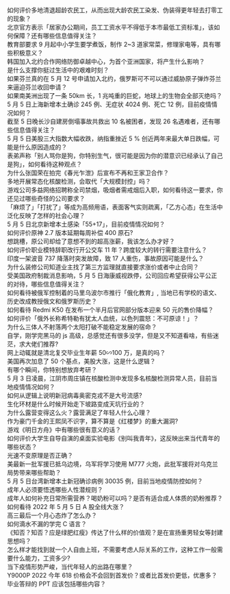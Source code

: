 如何评价多地清退超龄农民工，从而出现大龄农民工染发、伪装得更年轻去打零工的现象？  
北京官方表示「居家办公期间，员工工资水平不得低于本市最低工资标准」，该如何保障？还有哪些信息值得关注？  
教育部要求 9 月起中小学生要学煮饭，制作 2~3 道家常菜，修理家电等，具有哪些积极意义？  
韩国加入北约合作网络防御卓越中心，为首个亚洲国家，将产生什么影响？  
是什么支撑你挺过生活中的艰难时刻？  
如果芬兰真的在 5 月 12 号申请加入北约，俄罗斯可不可以通过威胁原子弹炸芬兰来逼迫芬兰收回申请？  
如果南美洲出现了一条 50km 长，1 兆吨重的巨蛇，地球上的生物会全部灭绝吗？  
5 月 5 日上海新增本土确诊 245 例、无症状 4024 例、死亡 12 例，目前疫情情况如何？  
截至 5 日晚长沙自建房倒塌事故共救出 10 名被困者，发现 26 名遇难者，还有哪些信息值得关注？  
5 月 5 日美股三大指数大幅收跌，纳指重挫近 5 % 创近两年来最大单日跌幅，可能是什么原因造成的？  
表弟声称「别人骂你是狗，你特别生气，很可能是因为你的潜意识已经承认了自己是狗」，如何看待这种观点？  
为什么张国荣在拍完《春光乍泄》后宣布不再和王家卫合作？  
多地开展常态化核酸检测，会取代「大规模封控」吗？  
游戏公司多益网络招聘称全司禁烟，吸烟者需戒烟后入职，如何看待这一要求，你还见过哪些奇怪的公司要求？  
「麻烦了」「打扰了」等成为高频用语，表面客气实则疏离，「乙方心态」在生活中泛化反映了怎样的社会心理？  
5 月 5 日北京新增本土感染「55+17」，目前疫情情况如何？  
如何评价原神 2.7 版本延期每周补偿 400 原石?  
想跳槽，原公司却给了意想不到的超高涨薪，我该怎么办才好？  
如何评价职业模特辞职改行开公交车 11 年？跨度较大的转行需要注意什么？  
印度一架波音 737 降落时突发故障，致 17 人重伤，事故原因可能是什么？  
为什么装修公司知道业主找了第三方监理就直接要求涨价或者中止合同？  
受美国政府制裁消息影响，5 月 5 日海康威视跌停，公司回应希望获得公平公正的对待，哪些信息值得关注？  
如何看待被俄军控制着的马里乌波尔市推行「俄化教育」, 当地已有学校的语文、历史改成教授俄文和俄罗斯历史？  
如何看待 Redmi K50 在发布一个半月后官网部分版本迎来 50 元的售价降幅？  
如何评价「俄外长称希特勒有犹太人血统，以色列震怒：不可原谅！」？  
为什么三体人不射落两个太阳打破不能稳定发展的宿命？  
自学，刚学完黑马的 js 高级，总感觉还有很多没学，但是又不知道看啥，有些迷茫，求大佬们推荐?  
网上动辄就是清北复交毕业生年薪 50∽100 万，是真的吗？  
美国再次加息了 50 个基点，美股大涨，这是什么逻辑？  
有哪个瞬间，你特别想放弃考研？  
5 月 3 日凌晨，江阴市周庄镇在核酸检测中发现多名核酸检测异常人员，目前当地疫情情况如何？  
如何从逻辑上说明新冠病毒奥密克戎不是大号流感?  
生化环材是什么时候开始走下坡路变成天坑行业的？  
为什么露营变得这么火？露营满足了年轻人什么心理？  
作为豪门千金的王熙凤不识字，算不算是《红楼梦》的重大漏洞?  
游戏《明日方舟》中有哪些很有意义的话？  
如何评价大学生自导自演的桌面实验电影《别叫我青年》，这反映出来当代青年的哪些状态？  
光速不变原理是否正确？  
美最新一批军援已抵乌边境，乌军将学习使用 M777 火炮，此批军援将对乌克兰局势带来哪些帮助？  
5 月 5 日台湾新增本土新冠确诊病例 30035 例，目前当地疫情防控如何？  
成年人必须要悟透哪些人性潜规则？  
成年人如何补充日常所需营养？喝奶粉可以吗？是否有适合成人体质的奶粉推荐？  
如何看待 2022 年 5 月 5 日 A 股全线大涨？  
高三最后一个月心态炸了怎么办？  
如何滴水不漏的学完 C 语言？  
《知否？知否？应是绿肥红瘦》传达了什么样的价值观？是在宣扬重男轻女等封建思想吗？  
怎么样才能找到就一个人自由上班，不需要考虑人际关系的工作，这种工作一般需要什么能力，工资多少?  
当下疫情形势严峻，当代年轻人的出路在哪里？  
Y9000P 2022 今年 618 价格会不会回到首发价？或者比首发价更低，优惠多？  
毕业答辩的 PPT 应该包括哪些内容？  
